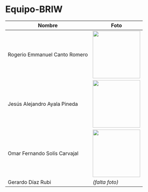 # Equipo-BRIW

| Nombre                           | Foto                                                                                              |
|-----------------------------------|---------------------------------------------------------------------------------------------------|
| Rogerio Emmanuel Canto Romero     | <img src="https://github.com/user-attachments/assets/ce20afa3-2fed-4962-8eaf-b54af67255b4" width="150" heigth="150"/> |
| Jesús Alejandro Ayala Pineda      | <img src="https://github.com/user-attachments/assets/17bf17a1-3201-4f57-a150-1fb5d9cfe01a" width="150" heigth="150"/> |
| Omar Fernando Solís Carvajal      | <img src="https://github.com/user-attachments/assets/c740c693-4541-404e-8493-726147873e52" width="150" heigth="150"/> |
| Gerardo Díaz Rubi                 | *(falta foto)*                                                                                    |
